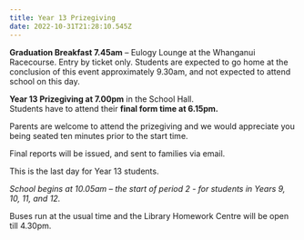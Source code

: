 ```yaml
---
title: Year 13 Prizegiving
date: 2022-10-31T21:28:10.545Z
---
```

**Graduation Breakfast 7.45am** – Eulogy Lounge at the Whanganui Racecourse. Entry by ticket only. Students are expected to go home at the conclusion of this event approximately 9.30am, and not expected to attend school on this day.

**Year 13 Prizegiving at 7.00pm** in the School Hall.  
Students have to attend their **final form time at 6.15pm.**

Parents are welcome to attend the prizegiving and we would appreciate you being seated ten minutes prior to the start time. 
  
Final reports will be issued, and sent to families via email.  

This is the last day for Year 13 students.
  

*School begins at 10.05am – the start of period 2 - for students in Years 9, 10, 11, and 12.*

Buses run at the usual time and the Library Homework Centre will be open till 4.30pm. 

